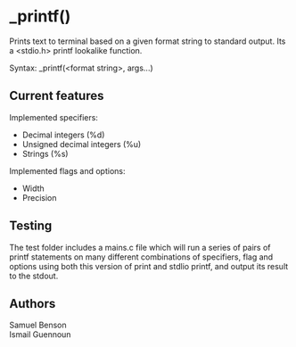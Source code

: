 # _printf()

Prints text to terminal based on a given format string to standard output. Its a <stdio.h> printf lookalike function.

Syntax: _printf(\<format string\>, args...)

## Current features
Implemented specifiers:
* Decimal integers (%d)
* Unsigned decimal integers (%u)
* Strings (%s)

Implemented flags and options:
* Width
* Precision

## Testing
The test folder includes a mains.c file which will run a series of pairs of printf statements on many different combinations of specifiers, flag and options using both this version of print and stdlio printf, and output its result to the stdout.

## Authors
Samuel Benson  
Ismail Guennoun
